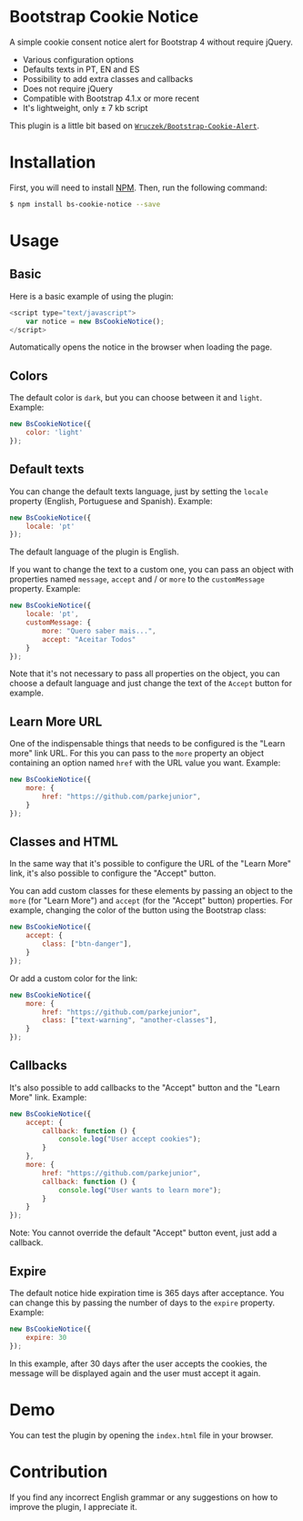 
# Bootstrap Cookie Notice

A simple cookie consent notice alert for Bootstrap 4 without require jQuery.

- Various configuration options
- Defaults texts in PT, EN and ES
- Possibility to add extra classes and callbacks
- Does not require jQuery
- Compatible with Bootstrap 4.1.x or more recent
- It's lightweight, only ± 7 kb script

This plugin is a little bit based on [`Wruczek/Bootstrap-Cookie-Alert`](https://github.com/Wruczek/Bootstrap-Cookie-Alert).

# Installation

First, you will need to install [NPM](https://www.npmjs.com/get-npm). Then, run the following command:
```bash
$ npm install bs-cookie-notice --save
```

# Usage

## Basic
Here is a basic example of using the plugin:
```js
<script type="text/javascript">
    var notice = new BsCookieNotice();
</script>
```
Automatically opens the notice in the browser when loading the page.

## Colors
The default color is `dark`, but you can choose between it and `light`. Example:
```js
new BsCookieNotice({
    color: 'light'
});
```

## Default texts
You can change the default texts language, just by setting the `locale` property (English, Portuguese and Spanish). Example:
```js
new BsCookieNotice({
    locale: 'pt'
});
```
The default language of the plugin is English.

If you want to change the text to a custom one, you can pass an object with properties named `message`, `accept` and / or `more` to the `customMessage` property. Example:
```js
new BsCookieNotice({
    locale: 'pt',
    customMessage: {
        more: "Quero saber mais...",
        accept: "Aceitar Todos"
    }
});
```
Note that it's not necessary to pass all properties on the object, you can choose a default language and just change the text of the `Accept` button for example.

## Learn More URL
One of the indispensable things that needs to be configured is the "Learn more" link URL. For this you can pass to the `more` property an object containing an option named `href` with the URL value you want. Example:
```js
new BsCookieNotice({
    more: {
        href: "https://github.com/parkejunior",
    }
});
```

## Classes and HTML
In the same way that it's possible to configure the URL of the "Learn More" link, it's also possible to configure the "Accept" button.

You can add custom classes for these elements by passing an object to the `more` (for "Learn More") and `accept` (for the "Accept" button) properties. For example, changing the color of the button using the Bootstrap class:
```js
new BsCookieNotice({
    accept: {
        class: ["btn-danger"],
    }
});
```
Or add a custom color for the link:
```js
new BsCookieNotice({
    more: {
        href: "https://github.com/parkejunior",
        class: ["text-warning", "another-classes"],
    }
});
```
## Callbacks
It's also possible to add callbacks to the "Accept" button and the "Learn More" link. Example: 
```js
new BsCookieNotice({
    accept: {
        callback: function () {
            console.log("User accept cookies");
        }
    },
    more: {
        href: "https://github.com/parkejunior",
        callback: function () {
            console.log("User wants to learn more");
        }
    }
});
```
Note: You cannot override the default "Accept" button event, just add a callback.

## Expire
The default notice hide expiration time is 365 days after acceptance. You can change this by passing the number of days to the `expire` property. Example:
```js
new BsCookieNotice({
    expire: 30
});
```
In this example, after 30 days after the user accepts the cookies, the message will be displayed again and the user must accept it again.

# Demo
You can test the plugin by opening the `index.html` file in your browser.

# Contribution
If you find any incorrect English grammar or any suggestions on how to improve the plugin, I appreciate it.
